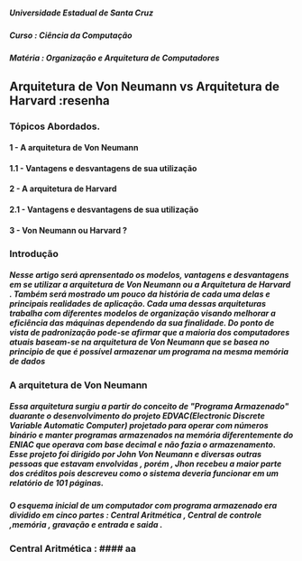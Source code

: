 
##### Universidade Estadual de Santa Cruz
##### Curso : Ciência da Computação 
##### Matéria : Organização e Arquitetura de Computadores 

## Arquitetura de Von Neumann vs Arquitetura de Harvard :resenha 

### Tópicos Abordados.
#### 1   - A arquitetura de Von Neumann 
#### 1.1 - Vantagens e desvantagens de sua utilização
#### 2   - A arquitetura de Harvard
#### 2.1 - Vantagens e desvantagens de sua utilização
#### 3   - Von Neumann ou Harvard ?

### Introdução

##### Nesse artigo será aprensentado os modelos, vantagens e desvantagens em se utilizar a arquitetura de Von Neumann ou a Arquitetura de Harvard . Também será mostrado um pouco da história de cada uma delas e principais realidades de aplicação. Cada uma dessas arquiteturas trabalha com diferentes modelos de organização visando melhorar a eficiência das máquinas dependendo da sua finalidade. Do ponto de vista de padronização pode-se afirmar que a maioria dos computadores atuais baseam-se na arquitetura de Von Neumann que se basea no principio de que é possível armazenar um programa na mesma memória de dados

### A arquitetura de Von Neumann 

##### Essa arquitetura surgiu a partir do conceito de "Programa Armazenado" duarante o desenvolvimento do projeto EDVAC(Electronic Discrete Variable Automatic Computer) projetado para operar com números binário e manter programas armazenados na memória diferentemente do ENIAC que operava com base decimal e não fazia o armazenamento. Esse projeto foi dirigido por John Von Neumann e diversas outras pessoas que estavam envolvidas , porém , Jhon recebeu a maior parte dos créditos pois descreveu como o sistema deveria funcionar em um relatório de 101 páginas.
##### O esquema inicial de um computador com programa armazenado era dividido em cinco partes : Central Aritmética , Central de controle ,memória , gravação e entrada e saida .

### Central Aritmética : #### aa








